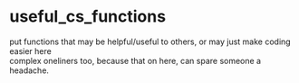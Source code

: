 # useful_cs_functions
put functions that may be helpful/useful to others, or may just make coding easier here\
complex oneliners too, because that on here, can spare someone a headache.
